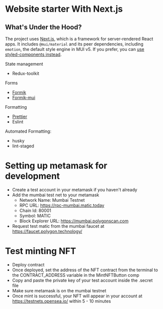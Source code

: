 # Website starter With Next.js

## <!-- #default-branch-switch -->

## What's Under the Hood?

The project uses [Next.js](https://github.com/vercel/next.js), which is a framework for server-rendered React apps.
It includes `@mui/material` and its peer dependencies, including `emotion`, the default style engine in MUI v5. If you prefer, you can [use styled-components instead](https://mui.com/guides/interoperability/#styled-components).

State management

- Redux-toolkit

Forms

- [Formik](https://github.com/jaredpalmer/formik)
- [Formik-mui](https://github.com/stackworx/formik-mui)

Formatting

- [Prettier](https://github.com/prettier/prettier)
- Eslint

Automated Formatting:

- husky
- lint-staged

# Setting up metamask for development

- Create a test account in your metamask if you haven't already
- Add the mumbai test net to your metamask
  - Network Name: Mumbai Testnet
  - RPC URL: https://rpc-mumbai.matic.today
  - Chain Id: 80001
  - Symbol: MATIC
  - Block Explorer URL: https://mumbai.polygonscan.com
- Request test matic from the mumbai faucet at https://faucet.polygon.technology/

# Test minting NFT

- Deploy contract
- Once deployed, set the address of the NFT contract from the terminal to the CONTRACT_ADDRESS variable in the MintNFTButton comp
- Copy and paste the private key of your test account inside the .secret file
- Make sure metamask is on the mumbai testnet
- Once mint is successful, your NFT will appear in your account at https://testnets.opensea.io/ within 5 - 10 minutes
